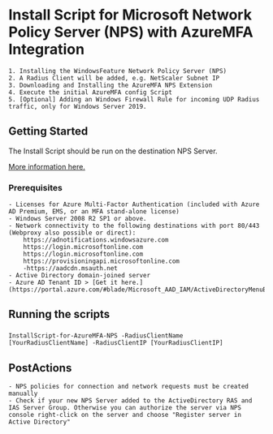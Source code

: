 # Install Script for Microsoft Network Policy Server (NPS) with AzureMFA Integration

```
1. Installing the WindowsFeature Network Policy Server (NPS)
2. A Radius Client will be added, e.g. NetScaler Subnet IP
3. Downloading and Installing the AzureMFA NPS Extension
4. Execute the initial AzureMFA config Script
5. [Optional] Adding an Windows Firewall Rule for incoming UDP Radius traffic, only for Windows Server 2019.
```

## Getting Started

The Install Script should be run on the destination NPS Server.

[More information here.](https://docs.microsoft.com/de-de/azure/active-directory/authentication/howto-mfa-nps-extension)

### Prerequisites

```
- Licenses for Azure Multi-Factor Authentication (included with Azure AD Premium, EMS, or an MFA stand-alone license)
- Windows Server 2008 R2 SP1 or above.
- Network connectivity to the following destinations with port 80/443 (Webproxy also possible or direct):
	https://adnotifications.windowsazure.com
	https://login.microsoftonline.com
	https://login.microsoftonline.com
	https://provisioningapi.microsoftonline.com
	-https://aadcdn.msauth.net
- Active Directory domain-joined server
- Azure AD Tenant ID > [Get it here.](https://portal.azure.com/#blade/Microsoft_AAD_IAM/ActiveDirectoryMenuBlade/Properties)

```

## Running the scripts

### 

```
InstallScript-for-AzureMFA-NPS -RadiusClientName [YourRadiusClientName] -RadiusClientIP [YourRadiusClientIP]
```

## PostActions

```
- NPS policies for connection and network requests must be created manually
- Check if your new NPS Server added to the ActiveDirectory RAS and IAS Server Group. Otherwise you can authorize the server via NPS console right-click on the server and choose "Register server in Active Directory"
```

#